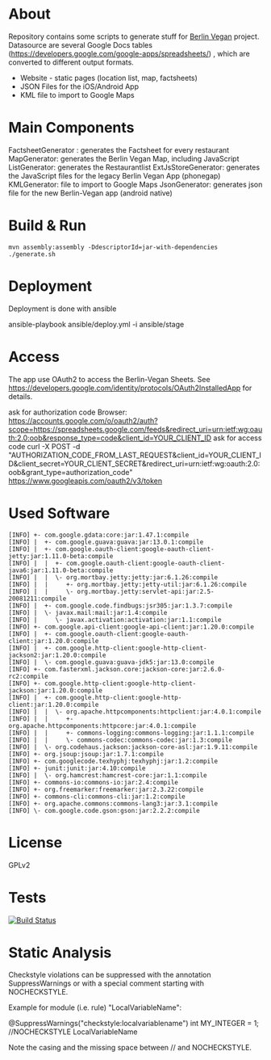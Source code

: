 About
=====
Repository contains some scripts to generate stuff for [Berlin Vegan](http://www.berlin-vegan.de) project.
Datasource are several Google Docs tables (https://developers.google.com/google-apps/spreadsheets/) , which are converted to different output formats.

* Website - static pages (location list, map, factsheets)
* JSON Files for the iOS/Android App
* KML file to import to Google Maps


Main Components
===============
FactsheetGenerator : generates the Factsheet for every restaurant
MapGenerator: generates the Berlin Vegan Map, including JavaScript
ListGenerator: generates the Restaurantlist
ExtJsStoreGenerator: generates the JavaScript files for the legacy Berlin Vegan App (phonegap)
KMLGenerator: file to import to Google Maps
JsonGenerator: generates json file for the new Berlin-Vegan app (android native)


Build & Run
===========
    mvn assembly:assembly -DdescriptorId=jar-with-dependencies
    ./generate.sh

Deployment
===========
Deployment is done with ansible

ansible-playbook ansible/deploy.yml -i ansible/stage

Access
===========

The app use OAuth2 to access the Berlin-Vegan Sheets. See https://developers.google.com/identity/protocols/OAuth2InstalledApp for details.

ask for authorization code
Browser: https://accounts.google.com/o/oauth2/auth?scope=https://spreadsheets.google.com/feeds&redirect_uri=urn:ietf:wg:oauth:2.0:oob&response_type=code&client_id=YOUR_CLIENT_ID
ask for access code
curl -X POST -d "AUTHORIZATION_CODE_FROM_LAST_REQUEST&client_id=YOUR_CLIENT_ID&client_secret=YOUR_CLIENT_SECRET&redirect_uri=urn:ietf:wg:oauth:2.0:oob&grant_type=authorization_code"  https://www.googleapis.com/oauth2/v3/token

Used Software
=============

    [INFO] +- com.google.gdata:core:jar:1.47.1:compile
    [INFO] |  +- com.google.guava:guava:jar:13.0.1:compile
    [INFO] |  +- com.google.oauth-client:google-oauth-client-jetty:jar:1.11.0-beta:compile
    [INFO] |  |  +- com.google.oauth-client:google-oauth-client-java6:jar:1.11.0-beta:compile
    [INFO] |  |  \- org.mortbay.jetty:jetty:jar:6.1.26:compile
    [INFO] |  |     +- org.mortbay.jetty:jetty-util:jar:6.1.26:compile
    [INFO] |  |     \- org.mortbay.jetty:servlet-api:jar:2.5-20081211:compile
    [INFO] |  +- com.google.code.findbugs:jsr305:jar:1.3.7:compile
    [INFO] |  \- javax.mail:mail:jar:1.4:compile
    [INFO] |     \- javax.activation:activation:jar:1.1:compile
    [INFO] +- com.google.api-client:google-api-client:jar:1.20.0:compile
    [INFO] |  +- com.google.oauth-client:google-oauth-client:jar:1.20.0:compile
    [INFO] |  +- com.google.http-client:google-http-client-jackson2:jar:1.20.0:compile
    [INFO] |  \- com.google.guava:guava-jdk5:jar:13.0:compile
    [INFO] +- com.fasterxml.jackson.core:jackson-core:jar:2.6.0-rc2:compile
    [INFO] +- com.google.http-client:google-http-client-jackson:jar:1.20.0:compile
    [INFO] |  +- com.google.http-client:google-http-client:jar:1.20.0:compile
    [INFO] |  |  \- org.apache.httpcomponents:httpclient:jar:4.0.1:compile
    [INFO] |  |     +- org.apache.httpcomponents:httpcore:jar:4.0.1:compile
    [INFO] |  |     +- commons-logging:commons-logging:jar:1.1.1:compile
    [INFO] |  |     \- commons-codec:commons-codec:jar:1.3:compile
    [INFO] |  \- org.codehaus.jackson:jackson-core-asl:jar:1.9.11:compile
    [INFO] +- org.jsoup:jsoup:jar:1.7.1:compile
    [INFO] +- com.googlecode.texhyphj:texhyphj:jar:1.2:compile
    [INFO] +- junit:junit:jar:4.10:compile
    [INFO] |  \- org.hamcrest:hamcrest-core:jar:1.1:compile
    [INFO] +- commons-io:commons-io:jar:2.4:compile
    [INFO] +- org.freemarker:freemarker:jar:2.3.22:compile
    [INFO] +- commons-cli:commons-cli:jar:1.2:compile
    [INFO] +- org.apache.commons:commons-lang3:jar:3.1:compile
    [INFO] \- com.google.code.gson:gson:jar:2.2.2:compile

License
=======
GPLv2

Tests
=======
[![Build Status](https://drone.io/github.com/smeir/berlin-vegan-tools/status.png)](https://drone.io/github.com/smeir/berlin-vegan-tools/latest)

Static Analysis
===============

Checkstyle violations can be suppressed with the annotation SuppressWarnings or with a special comment starting with NOCHECKSTYLE.

Example for module (i.e. rule) "LocalVariableName":

@SuppressWarnings("checkstyle:localvariablename")
int MY_INTEGER = 1; //NOCHECKSTYLE LocalVariableName

Note the casing and the missing space between // and NOCHECKSTYLE.
